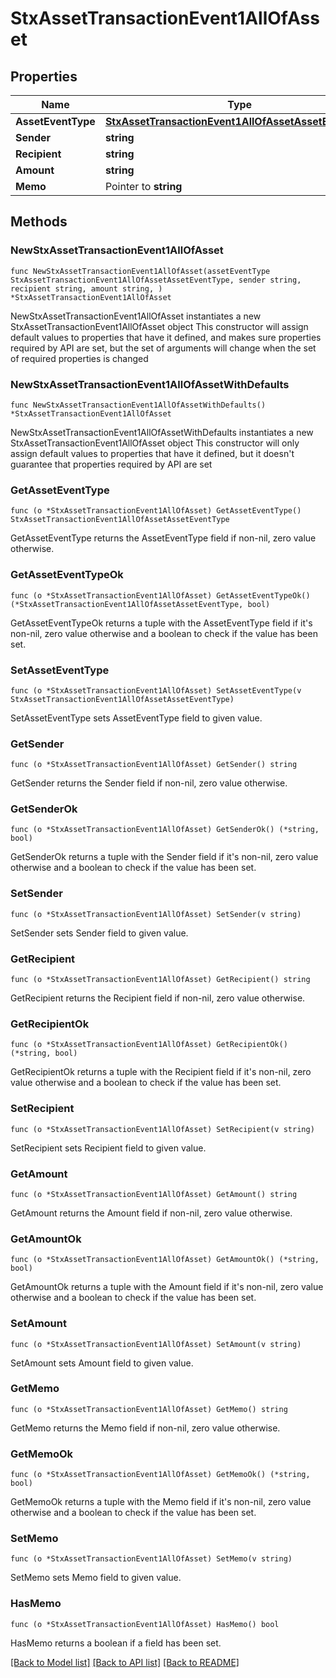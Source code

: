 # StxAssetTransactionEvent1AllOfAsset

## Properties

Name | Type | Description | Notes
------------ | ------------- | ------------- | -------------
**AssetEventType** | [**StxAssetTransactionEvent1AllOfAssetAssetEventType**](StxAssetTransactionEvent1AllOfAssetAssetEventType.md) |  | 
**Sender** | **string** |  | 
**Recipient** | **string** |  | 
**Amount** | **string** |  | 
**Memo** | Pointer to **string** |  | [optional] 

## Methods

### NewStxAssetTransactionEvent1AllOfAsset

`func NewStxAssetTransactionEvent1AllOfAsset(assetEventType StxAssetTransactionEvent1AllOfAssetAssetEventType, sender string, recipient string, amount string, ) *StxAssetTransactionEvent1AllOfAsset`

NewStxAssetTransactionEvent1AllOfAsset instantiates a new StxAssetTransactionEvent1AllOfAsset object
This constructor will assign default values to properties that have it defined,
and makes sure properties required by API are set, but the set of arguments
will change when the set of required properties is changed

### NewStxAssetTransactionEvent1AllOfAssetWithDefaults

`func NewStxAssetTransactionEvent1AllOfAssetWithDefaults() *StxAssetTransactionEvent1AllOfAsset`

NewStxAssetTransactionEvent1AllOfAssetWithDefaults instantiates a new StxAssetTransactionEvent1AllOfAsset object
This constructor will only assign default values to properties that have it defined,
but it doesn't guarantee that properties required by API are set

### GetAssetEventType

`func (o *StxAssetTransactionEvent1AllOfAsset) GetAssetEventType() StxAssetTransactionEvent1AllOfAssetAssetEventType`

GetAssetEventType returns the AssetEventType field if non-nil, zero value otherwise.

### GetAssetEventTypeOk

`func (o *StxAssetTransactionEvent1AllOfAsset) GetAssetEventTypeOk() (*StxAssetTransactionEvent1AllOfAssetAssetEventType, bool)`

GetAssetEventTypeOk returns a tuple with the AssetEventType field if it's non-nil, zero value otherwise
and a boolean to check if the value has been set.

### SetAssetEventType

`func (o *StxAssetTransactionEvent1AllOfAsset) SetAssetEventType(v StxAssetTransactionEvent1AllOfAssetAssetEventType)`

SetAssetEventType sets AssetEventType field to given value.


### GetSender

`func (o *StxAssetTransactionEvent1AllOfAsset) GetSender() string`

GetSender returns the Sender field if non-nil, zero value otherwise.

### GetSenderOk

`func (o *StxAssetTransactionEvent1AllOfAsset) GetSenderOk() (*string, bool)`

GetSenderOk returns a tuple with the Sender field if it's non-nil, zero value otherwise
and a boolean to check if the value has been set.

### SetSender

`func (o *StxAssetTransactionEvent1AllOfAsset) SetSender(v string)`

SetSender sets Sender field to given value.


### GetRecipient

`func (o *StxAssetTransactionEvent1AllOfAsset) GetRecipient() string`

GetRecipient returns the Recipient field if non-nil, zero value otherwise.

### GetRecipientOk

`func (o *StxAssetTransactionEvent1AllOfAsset) GetRecipientOk() (*string, bool)`

GetRecipientOk returns a tuple with the Recipient field if it's non-nil, zero value otherwise
and a boolean to check if the value has been set.

### SetRecipient

`func (o *StxAssetTransactionEvent1AllOfAsset) SetRecipient(v string)`

SetRecipient sets Recipient field to given value.


### GetAmount

`func (o *StxAssetTransactionEvent1AllOfAsset) GetAmount() string`

GetAmount returns the Amount field if non-nil, zero value otherwise.

### GetAmountOk

`func (o *StxAssetTransactionEvent1AllOfAsset) GetAmountOk() (*string, bool)`

GetAmountOk returns a tuple with the Amount field if it's non-nil, zero value otherwise
and a boolean to check if the value has been set.

### SetAmount

`func (o *StxAssetTransactionEvent1AllOfAsset) SetAmount(v string)`

SetAmount sets Amount field to given value.


### GetMemo

`func (o *StxAssetTransactionEvent1AllOfAsset) GetMemo() string`

GetMemo returns the Memo field if non-nil, zero value otherwise.

### GetMemoOk

`func (o *StxAssetTransactionEvent1AllOfAsset) GetMemoOk() (*string, bool)`

GetMemoOk returns a tuple with the Memo field if it's non-nil, zero value otherwise
and a boolean to check if the value has been set.

### SetMemo

`func (o *StxAssetTransactionEvent1AllOfAsset) SetMemo(v string)`

SetMemo sets Memo field to given value.

### HasMemo

`func (o *StxAssetTransactionEvent1AllOfAsset) HasMemo() bool`

HasMemo returns a boolean if a field has been set.


[[Back to Model list]](../README.md#documentation-for-models) [[Back to API list]](../README.md#documentation-for-api-endpoints) [[Back to README]](../README.md)


